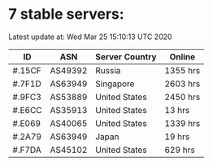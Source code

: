 # 7 stable servers:

Latest update at: Wed Mar 25 15:10:13 UTC 2020

| ID | ASN | Server Country | Online |
| -- | --- | -------------- | ------ |
| #.15CF | AS49392 | Russia | 1355 hrs |
| #.7F1D | AS63949 | Singapore | 2603 hrs |
| #.9FC3 | AS53889 | United States | 2450 hrs |
| #.E6CC | AS35913 | United States | 13 hrs |
| #.E069 | AS40065 | United States | 1339 hrs |
| #.2A79 | AS63949 | Japan | 19 hrs |
| #.F7DA | AS45102 | United States | 629 hrs |

